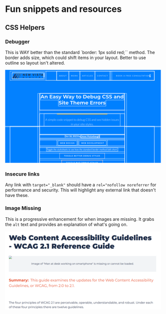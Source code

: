 # Fun snippets and resources

## CSS Helpers
### Debugger
This is WAY better than the standard `border: 1px solid red;`` method. The border adds size, which could shift items in your layout. Better to use outline so layout isn't altered.

![Screenshot of debugger in action](./assets/debugger.png)

### Insecure links
Any link with `target="_blank"` should have a `rel="nofollow noreferrer` for performance and security. This will highlight any external link that doesn't have these.

### Image Missing
This is a progressive enhancement for when images are missing. It grabs the `alt` text and provides an explanation of what's going on.

![Screenshot of missing image](./assets/image-missing.png)

